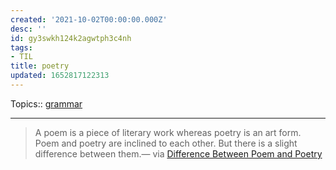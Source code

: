 ```yaml
---
created: '2021-10-02T00:00:00.000Z'
desc: ''
id: gy3swkh124k2agwtph3c4nh
tags:
- TIL
title: poetry
updated: 1652817122313
---
```

   
Topics::  [grammar](../topics/grammar.md)   
   
   
---   
   
> A poem is a piece of literary work whereas poetry is an art form. Poem and poetry are inclined to each other. But there is a slight difference between them.— via [Difference Between Poem and Poetry](#%20by%20Anupama%20A%20Prakash%20%7C%20Medium%7Chttps%3A%2F%2Fanupamaaprakashv.medium.com%2Fdifference-between-poem-and-poetry-a5ea5be34540)